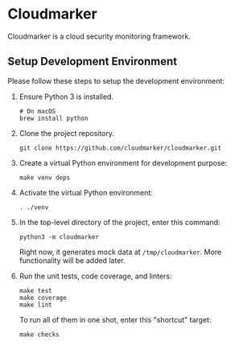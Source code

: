 Cloudmarker
============

Cloudmarker is a cloud security monitoring framework.


Setup Development Environment
-----------------------------

Please follow these steps to setup the development environment:

 1. Ensure Python 3 is installed.

        # On macOS
        brew install python

 2. Clone the project repository.

        git clone https://github.com/cloudmarker/cloudmarker.git

 3. Create a virtual Python environment for development purpose:

        make venv deps

 4. Activate the virtual Python environment:

        . ./venv

 5. In the top-level directory of the project, enter this command:

        python3 -m cloudmarker

    Right now, it generates mock data at `/tmp/cloudmarker`. More
    functionality will be added later.

 6. Run the unit tests, code coverage, and linters:

        make test
        make coverage
        make lint

    To run all of them in one shot, enter this "shortcut" target:

        make checks
